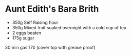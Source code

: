 # Aunt Edith's Bara Brith

* 350g Self Raising flour
* 350g Mixed fruit soaked overnight with a cold cup of tea
* 2 eggs beaten
* 175g sugar

30 min gas 170 (cover top with grease proof)
